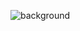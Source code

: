 ![background](https://user-images.githubusercontent.com/89590258/205465116-d93b23bb-9363-4e2b-961e-6d3f06ee66fe.png)
